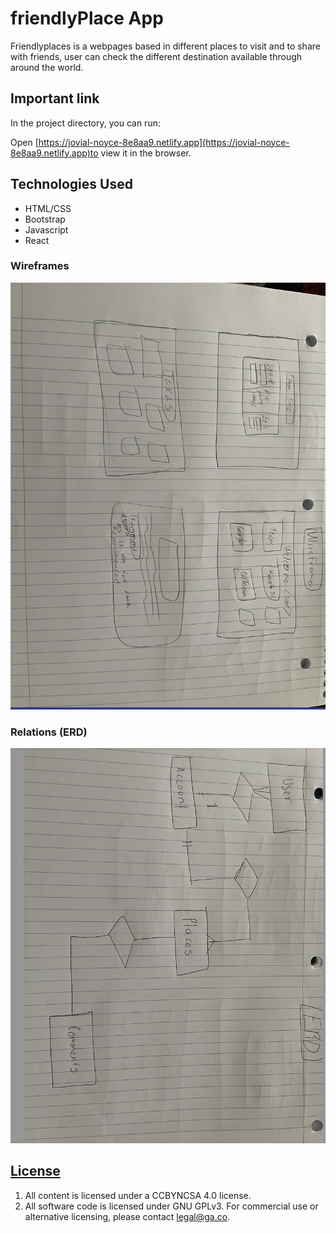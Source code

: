 # friendlyPlace App


Friendlyplaces is a webpages based in different places to visit and to share with friends, user can check the different destination available through around the world.

## Important link

In the project directory, you can run:

Open [https://jovial-noyce-8e8aa9.netlify.app](https://jovial-noyce-8e8aa9.netlify.app)to view it in the browser.


## Technologies Used

- HTML/CSS
- Bootstrap
- Javascript
- React


### Wireframes

![Wireframe](assets/../public/assets/screen/Wireframe.png)

### Relations (ERD)

![ERD](assets/../public/assets/screen/ERD.png)

## [License](LICENSE)

1. All content is licensed under a CC­BY­NC­SA 4.0 license.
1. All software code is licensed under GNU GPLv3. For commercial use or
   alternative licensing, please contact legal@ga.co.
